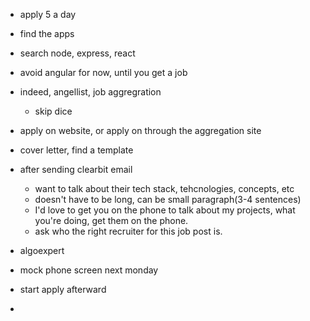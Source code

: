 - apply 5 a day
- find the apps
- search node, express, react
- avoid angular for now, until you get a job
- indeed, angellist, job aggregration
  - skip dice
- apply on website, or apply on through the aggregation site
- cover letter, find a template
- after sending clearbit email
  - want to talk about their tech stack, tehcnologies, concepts, etc
  - doesn't have to be long, can be small paragraph(3-4 sentences)
  - I'd love to get you on the phone to talk about my projects, what you're doing, get them on the phone.
  - ask who the right recruiter for this job post is.
- algoexpert

- mock phone screen next monday
- start apply afterward
- 